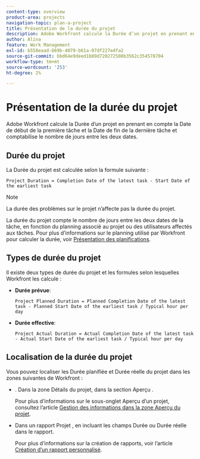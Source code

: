 ```yaml
---
content-type: overview
product-area: projects
navigation-topic: plan-a-project
title: Présentation de la durée du projet
description: Adobe Workfront calcule la Durée d’un projet en prenant en compte la Date de début de la première tâche et la Date de fin de la dernière tâche et comptabilise le nombre de jours entre les deux dates.
author: Alina
feature: Work Management
exl-id: b558eaad-669b-4079-b61a-07df227edfa2
source-git-commit: bbd64e9deed1b89d720272508b3562c354578704
workflow-type: tm+mt
source-wordcount: '253'
ht-degree: 2%

---
```


# Présentation de la durée du projet

Adobe Workfront calcule la Durée d’un projet en prenant en compte la Date de début de la première tâche et la Date de fin de la dernière tâche et comptabilise le nombre de jours entre les deux dates.

## Durée du projet

La Durée du projet est calculée selon la formule suivante :

```
Project Duration = Completion Date of the latest task - Start Date of the earliest task
```

>[!NOTE]
>
>La durée des problèmes sur le projet n’affecte pas la durée du projet.

La durée du projet compte le nombre de jours entre les deux dates de la tâche, en fonction du planning associé au projet ou des utilisateurs affectés aux tâches. Pour plus d’informations sur le planning utilisé par Workfront pour calculer la durée, voir [Présentation des planifications](../../../administration-and-setup/set-up-workfront/configure-timesheets-schedules/schedules-overview.md).

## Types de durée du projet

Il existe deux types de durée du projet et les formules selon lesquelles Workfront les calcule :

<!--
<p data-mc-conditions="QuicksilverOrClassic.Draft mode">(NOTE: Check these formulas? Should they be divided by the hours per day?!) </p>
-->

* **Durée prévue**: 

   ```
   Project Planned Duration = Planned Completion Date of the latest task - Planned Start Date of the earliest task / Typical hour per day
   ```

* **Durée effective**: 

   ```
   Project Actual Duration = Actual Completion Date of the latest task - Actual Start Date of the earliest task / Typical hour per day
   ```

## Localisation de la durée du projet

Vous pouvez localiser les Durée planifiée et Durée réelle du projet dans les zones suivantes de Workfront :

* . Dans la zone Détails du projet, dans la section Aperçu .

   Pour plus d’informations sur le sous-onglet Aperçu d’un projet, consultez l’article [Gestion des informations dans la zone Aperçu du projet](../../../manage-work/projects/manage-projects/understand-project-overview-area.md).

* Dans un rapport Projet , en incluant les champs Durée ou Durée réelle dans le rapport.

   Pour plus d’informations sur la création de rapports, voir l’article [Création d’un rapport personnalisé](../../../reports-and-dashboards/reports/creating-and-managing-reports/create-custom-report.md).
